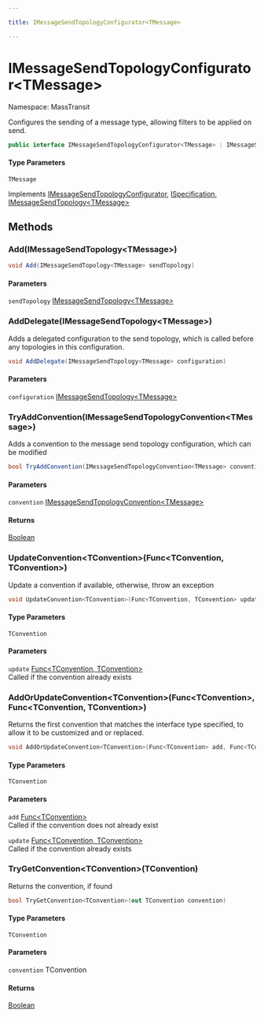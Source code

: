 ```yaml
---

title: IMessageSendTopologyConfigurator<TMessage>

---
```


# IMessageSendTopologyConfigurator\<TMessage\>

Namespace: MassTransit

Configures the sending of a message type, allowing filters to be applied
 on send.

```csharp
public interface IMessageSendTopologyConfigurator<TMessage> : IMessageSendTopologyConfigurator, ISpecification, IMessageSendTopology<TMessage>
```

#### Type Parameters

`TMessage`<br/>

Implements [IMessageSendTopologyConfigurator](../masstransit/imessagesendtopologyconfigurator), [ISpecification](../masstransit/ispecification), [IMessageSendTopology\<TMessage\>](../masstransit/imessagesendtopology-1)

## Methods

### **Add(IMessageSendTopology\<TMessage\>)**

```csharp
void Add(IMessageSendTopology<TMessage> sendTopology)
```

#### Parameters

`sendTopology` [IMessageSendTopology\<TMessage\>](../masstransit/imessagesendtopology-1)<br/>

### **AddDelegate(IMessageSendTopology\<TMessage\>)**

Adds a delegated configuration to the send topology, which is called before any topologies
 in this configuration.

```csharp
void AddDelegate(IMessageSendTopology<TMessage> configuration)
```

#### Parameters

`configuration` [IMessageSendTopology\<TMessage\>](../masstransit/imessagesendtopology-1)<br/>

### **TryAddConvention(IMessageSendTopologyConvention\<TMessage\>)**

Adds a convention to the message send topology configuration, which can be modified

```csharp
bool TryAddConvention(IMessageSendTopologyConvention<TMessage> convention)
```

#### Parameters

`convention` [IMessageSendTopologyConvention\<TMessage\>](../masstransit-configuration/imessagesendtopologyconvention-1)<br/>

#### Returns

[Boolean](https://learn.microsoft.com/en-us/dotnet/api/system.boolean)<br/>

### **UpdateConvention\<TConvention\>(Func\<TConvention, TConvention\>)**

Update a convention if available, otherwise, throw an exception

```csharp
void UpdateConvention<TConvention>(Func<TConvention, TConvention> update)
```

#### Type Parameters

`TConvention`<br/>

#### Parameters

`update` [Func\<TConvention, TConvention\>](https://learn.microsoft.com/en-us/dotnet/api/system.func-2)<br/>
Called if the convention already exists

### **AddOrUpdateConvention\<TConvention\>(Func\<TConvention\>, Func\<TConvention, TConvention\>)**

Returns the first convention that matches the interface type specified, to allow it to be customized
 and or replaced.

```csharp
void AddOrUpdateConvention<TConvention>(Func<TConvention> add, Func<TConvention, TConvention> update)
```

#### Type Parameters

`TConvention`<br/>

#### Parameters

`add` [Func\<TConvention\>](https://learn.microsoft.com/en-us/dotnet/api/system.func-1)<br/>
Called if the convention does not already exist

`update` [Func\<TConvention, TConvention\>](https://learn.microsoft.com/en-us/dotnet/api/system.func-2)<br/>
Called if the convention already exists

### **TryGetConvention\<TConvention\>(TConvention)**

Returns the convention, if found

```csharp
bool TryGetConvention<TConvention>(out TConvention convention)
```

#### Type Parameters

`TConvention`<br/>

#### Parameters

`convention` TConvention<br/>

#### Returns

[Boolean](https://learn.microsoft.com/en-us/dotnet/api/system.boolean)<br/>
